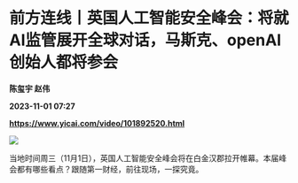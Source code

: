 # 前方连线丨英国人工智能安全峰会：将就AI监管展开全球对话，马斯克、openAI创始人都将参会
**陈玺宇 赵伟**

**2023-11-01 07:27**

**https://www.yicai.com/video/101892520.html**

![](http://imgcdn.yicai.com/vms-new/2023/11/c9589697-c96a-478c-99aa-c77484142059.jpg) 

当地时间周三（11月1日），英国人工智能安全峰会将在白金汉郡拉开帷幕。本届峰会都有哪些看点？跟随第一财经，前往现场，一探究竟。